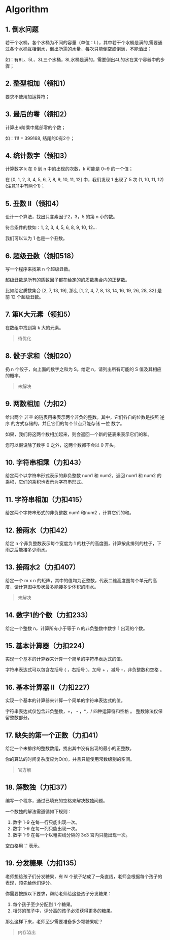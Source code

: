 # Algorithm

## 1. 倒水问题

若干个水桶，各个水桶为不同的容量（单位：L），其中若干个水桶是满的,需要通过各个水桶互相倒水，倒出所需的水量，每次只能倒空或倒满，不能洒出；

如：有8L、5L、3L三个水桶，8L水桶是满的，需要倒出4L的水在某个容器中的步骤；

## 2. 整型相加（领扣1）

要求不使用加运算符；

## 3. 最后的零（领扣2）

计算出n阶乘中尾部零的个数；

如：11! = 399168, 结尾的0有2个；

## 4. 统计数字（领扣3）

计算数字 k 在 0 到 n 中的出现的次数，k 可能是 0~9 的一个值；

在 [0, 1, 2, 3, 4, 5, 6, 7, 8, 9, 10, 11, 12] 中，我们发现 1 出现了 5 次 (1, 10, 11, 12)(注意11中有两个1)；

## 5. 丑数 II（领扣4）

设计一个算法，找出只含素因子2，3，5 的第 n 小的数。

符合条件的数如：1, 2, 3, 4, 5, 6, 8, 9, 10, 12...

我们可以认为 1 也是一个丑数。

## 6. 超级丑数（领扣518）

写一个程序来找第 n 个超级丑数。

超级丑数是所有的质数因子都在给定的的质数集合内的正整数。

比如给定质数集合 [2, 7, 13, 19], 那么 [1, 2, 4, 7, 8, 13, 14, 16, 19, 26, 28, 32] 是前 12 个超级丑数。

## 7. 第K大元素（领扣5）

在数组中找到第 k 大的元素。

> 待优化

## 8. 骰子求和（领扣20）

扔 n 个骰子，向上面的数字之和为 S。给定 n，请列出所有可能的 S 值及其相应的概率。

> 未解决

## 9. 两数相加（力扣2）

给出两个 非空 的链表用来表示两个非负的整数。其中，它们各自的位数是按照 逆序 的方式存储的，并且它们的每个节点只能存储 一位 数字。

如果，我们将这两个数相加起来，则会返回一个新的链表来表示它们的和。

您可以假设除了数字 0 之外，这两个数都不会以 0 开头。

## 10. 字符串相乘（力扣43）

给定两个以字符串形式表示的非负整数 num1 和 num2，返回 num1 和 num2 的乘积，它们的乘积也表示为字符串形式。

## 11. 字符串相加（力扣415）

给定两个字符串形式的非负整数 num1 和num2 ，计算它们的和。

## 12. 接雨水（力扣42）

给定 n 个非负整数表示每个宽度为 1 的柱子的高度图，计算按此排列的柱子，下雨之后能接多少雨水。

## 13. 接雨水2（力扣407）

给定一个 m x n 的矩阵，其中的值均为正整数，代表二维高度图每个单元的高度，请计算图中形状最多能接多少体积的雨水。

> 未解决

## 14. 数字1的个数（力扣233）

给定一个整数 n，计算所有小于等于 n 的非负整数中数字 1 出现的个数。

## 15. 基本计算器（力扣224）

实现一个基本的计算器来计算一个简单的字符串表达式的值。

字符串表达式可以包含左括号 ( ，右括号 )，加号 + ，减号 -，非负整数和空格  。

## 16. 基本计算器 II（力扣227）

实现一个基本的计算器来计算一个简单的字符串表达式的值。

字符串表达式仅包含非负整数，+， - ，*，/ 四种运算符和空格  。 整数除法仅保留整数部分。

## 17. 缺失的第一个正数（力扣41）

给定一个未排序的整数数组，找出其中没有出现的最小的正整数。

你的算法的时间复杂度应为O(n)，并且只能使用常数级别的空间。

> 官方解

## 18. 解数独（力扣37）

编写一个程序，通过已填充的空格来解决数独问题。

一个数独的解法需遵循如下规则：

1. 数字 1-9 在每一行只能出现一次。
2. 数字 1-9 在每一列只能出现一次。
3. 数字 1-9 在每一个以粗实线分隔的 3x3 宫内只能出现一次。

空白格用 '.' 表示。

## 19. 分发糖果（力扣135）

老师想给孩子们分发糖果，有 N 个孩子站成了一条直线，老师会根据每个孩子的表现，预先给他们评分。

你需要按照以下要求，帮助老师给这些孩子分发糖果：

1. 每个孩子至少分配到 1 个糖果。
2. 相邻的孩子中，评分高的孩子必须获得更多的糖果。

那么这样下来，老师至少需要准备多少颗糖果呢？

> 内存溢出
